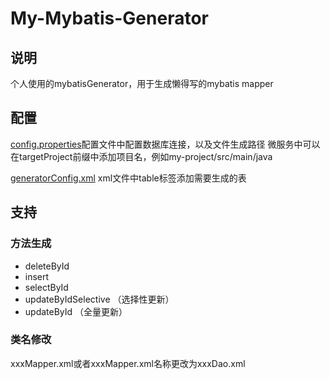# My-Mybatis-Generator

## 说明
个人使用的mybatisGenerator，用于生成懒得写的mybatis mapper

## 配置
[config.properties](src%2Fmain%2Fresources%2Fconfig.properties)配置文件中配置数据库连接，以及文件生成路径
微服务中可以在targetProject前缀中添加项目名，例如my-project/src/main/java

[generatorConfig.xml](src%2Fmain%2Fresources%2FgeneratorConfig.xml) xml文件中table标签添加需要生成的表


## 支持

### 方法生成
- deleteById
- insert
- selectById
- updateByIdSelective （选择性更新）
- updateById （全量更新）

### 类名修改

xxxMapper.xml或者xxxMapper.xml名称更改为xxxDao.xml